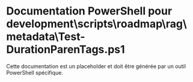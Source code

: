 # Documentation PowerShell pour development\scripts\roadmap\rag\metadata\Test-DurationParenTags.ps1

Cette documentation est un placeholder et doit être générée par un outil PowerShell spécifique.
